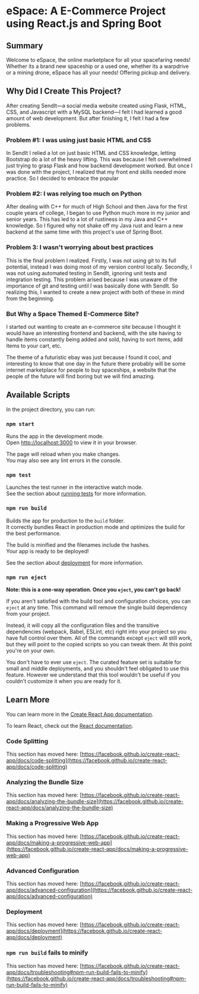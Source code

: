 # eSpace: A E-Commerce Project using React.js and Spring Boot

## Summary
Welcome to eSpace, the online marketplace for all your spacefaring needs! Whether its a brand new spaceship or a used one, whether its a warpdrive or a mining drone, eSpace has all your needs! Offering pickup and delivery.


## Why Did I Create This Project?
After creating SendIt—a social media website created using Flask, HTML, CSS, and Javascript with a MySQL backend—I felt I had learned a good amount of web development. But after finishing it, I felt I had a few problems.

### Problem #1: I was using just basic HTML and CSS
In SendIt I relied a lot on just basic HTML and CSS knowledge, letting Bootstrap do a lot of the heavy lifting. This was because I felt overwhelmed just trying to grasp Flask and how backend development worked. But once I was done with the project, I realized that my front end skills needed more practice. So I decided to embrace the popular 

### Problem #2: I was relying too much on Python
After dealing with C++ for much of High School and then Java for the first couple years of college, I began to use Python much more in my junior and senior years. This has led to a lot of rustiness in my Java and C++ knowledge. So I figured why not shake off my Java rust and learn a new backend at the same time with this project's use of Spring Boot.

### Problem 3: I wasn't worrying about best practices
This is the final problem I realized. Firstly, I was not using git to its full potential, instead I was doing most of my version control locally. Secondly, I was not using automated testing in SendIt, ignoring unit tests and integration testing. This problem arised because I was unaware of the importance of git and testing until I was basically done with SendIt.  So realizing this, I wanted to create a new project with both of these in mind from the beginning.

### But Why a Space Themed E-Commerce Site?

I started out wanting to create an e-commerce site because I thought it would have an interesting frontend and backend, with the site having to handle items constantly being added and sold, having to sort items, add items to your cart, etc. 

The theme of a futuristic ebay was just because I found it cool, and interesting to know that one day in the future there probably will be some internet marketplace for people to buy spaceships, a website that the people of the future will find boring but we will find amazing.

## Available Scripts

In the project directory, you can run:

### `npm start`

Runs the app in the development mode.\
Open [http://localhost:3000](http://localhost:3000) to view it in your browser.

The page will reload when you make changes.\
You may also see any lint errors in the console.

### `npm test`

Launches the test runner in the interactive watch mode.\
See the section about [running tests](https://facebook.github.io/create-react-app/docs/running-tests) for more information.

### `npm run build`

Builds the app for production to the `build` folder.\
It correctly bundles React in production mode and optimizes the build for the best performance.

The build is minified and the filenames include the hashes.\
Your app is ready to be deployed!

See the section about [deployment](https://facebook.github.io/create-react-app/docs/deployment) for more information.

### `npm run eject`

**Note: this is a one-way operation. Once you `eject`, you can't go back!**

If you aren't satisfied with the build tool and configuration choices, you can `eject` at any time. This command will remove the single build dependency from your project.

Instead, it will copy all the configuration files and the transitive dependencies (webpack, Babel, ESLint, etc) right into your project so you have full control over them. All of the commands except `eject` will still work, but they will point to the copied scripts so you can tweak them. At this point you're on your own.

You don't have to ever use `eject`. The curated feature set is suitable for small and middle deployments, and you shouldn't feel obligated to use this feature. However we understand that this tool wouldn't be useful if you couldn't customize it when you are ready for it.

## Learn More

You can learn more in the [Create React App documentation](https://facebook.github.io/create-react-app/docs/getting-started).

To learn React, check out the [React documentation](https://reactjs.org/).

### Code Splitting

This section has moved here: [https://facebook.github.io/create-react-app/docs/code-splitting](https://facebook.github.io/create-react-app/docs/code-splitting)

### Analyzing the Bundle Size

This section has moved here: [https://facebook.github.io/create-react-app/docs/analyzing-the-bundle-size](https://facebook.github.io/create-react-app/docs/analyzing-the-bundle-size)

### Making a Progressive Web App

This section has moved here: [https://facebook.github.io/create-react-app/docs/making-a-progressive-web-app](https://facebook.github.io/create-react-app/docs/making-a-progressive-web-app)

### Advanced Configuration

This section has moved here: [https://facebook.github.io/create-react-app/docs/advanced-configuration](https://facebook.github.io/create-react-app/docs/advanced-configuration)

### Deployment

This section has moved here: [https://facebook.github.io/create-react-app/docs/deployment](https://facebook.github.io/create-react-app/docs/deployment)

### `npm run build` fails to minify

This section has moved here: [https://facebook.github.io/create-react-app/docs/troubleshooting#npm-run-build-fails-to-minify](https://facebook.github.io/create-react-app/docs/troubleshooting#npm-run-build-fails-to-minify)
